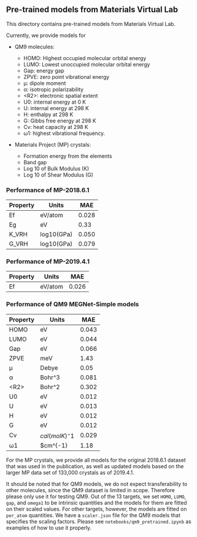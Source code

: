 ## Pre-trained models from Materials Virtual Lab

This directory contains pre-trained models from Materials Virtual Lab. 

Currently, we provide models for

* QM9 molecules:
    - HOMO: Highest occupied molecular orbital energy
    - LUMO: Lowest unoccupied molecular orbital energy
    - Gap: energy gap
    - ZPVE: zero point vibrational energy
    - µ: dipole moment
    - α: isotropic polarizability
    - \<R2\>: electronic spatial extent
    - U0: internal energy at 0 K
    - U: internal energy at 298 K
    - H: enthalpy at 298 K
    - G: Gibbs free energy at 298 K
    - Cv: heat capacity at 298 K
    - ω1: highest vibrational frequency.
    
* Materials Project (MP) crystals:
    - Formation energy from the elements
    - Band gap
    - Log 10 of Bulk Modulus (K)
    - Log 10 of Shear Modulus (G)


### Performance of MP-2018.6.1

| Property | Units      | MAE   |
|----------|------------|-------|
| Ef       | eV/atom    | 0.028 |
| Eg       | eV         | 0.33  |
| K_VRH    | log10(GPa) | 0.050 |
| G_VRH    | log10(GPa) | 0.079 |

### Performance of MP-2019.4.1

| Property | Units      | MAE   |
|----------|------------|-------|
| Ef       | eV/atom    | 0.026 |

### Performance of QM9 MEGNet-Simple models

| Property | Units      | MAE   |
|----------|------------|-------|
| HOMO     | eV         | 0.043 |
| LUMO     | eV         | 0.044 |
| Gap      | eV         | 0.066 |
| ZPVE     | meV        | 1.43  |
| µ        | Debye      | 0.05  |
| α        | Bohr^3     | 0.081 |
| \<R2\>   | Bohr^2     | 0.302 |
| U0       | eV         | 0.012 |
| U        | eV         | 0.013 |
| H        | eV         | 0.012 |
| G        | eV         | 0.012 |
| Cv       | $cal(molK)^-1$| 0.029|
| ω1       | $cm^{-1}   | 1.18 |

For the MP crystals, we provide all models for the original 2018.6.1 dataset
that was used in the publication, as well as updated models based on the
larger MP data set of 133,000 crystals as of 2019.4.1.

It should be noted that for QM9 models, we do not expect transferability to 
other molecules, since the QM9 dataset is limited in scope. Therefore please 
only use it for testing QM9. Out of the 13 targets, we set `HOMO`, `LUMO`, 
`gap`, and `omega1` to be intrinsic quantities and the models for them are 
fitted on their scaled values. For other targets, however, the models are 
fitted on `per_atom` quantities. We have a `scaler.json` file for the QM9
models that specifies the scaling factors. Please see `notebooks/qm9_pretrained.ipynb` 
as examples of how to use it properly.